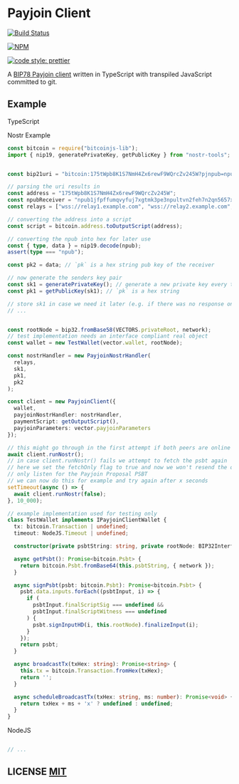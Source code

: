 # Payjoin Client

[![Build Status](https://travis-ci.com/bitcoinjs/payjoin-client.png?branch=master)](https://travis-ci.com/github/bitcoinjs/payjoin-client)

[![NPM](https://img.shields.io/npm/v/payjoin-client.svg)](https://www.npmjs.org/package/payjoin-client)

[![code style: prettier](https://img.shields.io/badge/code_style-prettier-ff69b4.svg?style=flat-square)](https://github.com/prettier/prettier)

A [BIP78 Payjoin client](https://github.com/bitcoin/bips/blob/master/bip-0078.mediawiki)
written in TypeScript with transpiled JavaScript committed to git.

## Example

TypeScript

Nostr Example
```typescript
const bitcoin = require("bitcoinjs-lib");
import { nip19, generatePrivateKey, getPublicKey } from "nostr-tools";


const bip21uri = "bitcoin:175tWpb8K1S7NmH4Zx6rewF9WQrcZv245W?pjnpub=npub1jfpffumqvyfuj7xgtmk3pe3npultvn2feh7n2qn5657xrsx6fzkq9hstew&pjnostrrelays=wss://relay1.example.com,wss://relay2.example.com,wss://relay3.example.com";

// parsing the uri results in
const address = "175tWpb8K1S7NmH4Zx6rewF9WQrcZv245W";
const npubReceiver = "npub1jfpffumqvyfuj7xgtmk3pe3npultvn2feh7n2qn5657xrsx6fzkq9hstew";
const relays = ["wss://relay1.example.com", "wss://relay2.example.com", "wss://relay3.example.com"];

// converting the address into a script
const script = bitcoin.address.toOutputScript(address);

// converting the npub into hex for later use
const { type, data } = nip19.decode(npub);
assert(type === "npub");

const pk2 = data; // `pk` is a hex string pub key of the receiver

// now generate the senders key pair
const sk1 = generatePrivateKey(); // generate a new private key every time you interact with a new transaction
const pk1 = getPublicKey(sk1); // `pk` is a hex string

// store sk1 in case we need it later (e.g. if there was no response on the first attempt)
// ...


const rootNode = bip32.fromBase58(VECTORS.privateRoot, network);
// test implementation needs an interface compliant real object
const wallet = new TestWallet(vector.wallet, rootNode);

const nostrHandler = new PayjoinNostrHandler(
  relays,
  sk1,
  pk1,
  pk2
);

const client = new PayjoinClient({
  wallet,
  payjoinNostrHandler: nostrHandler,
  paymentScript: getOutputScript(),
  payjoinParameters: vector.payjoinParameters
});

// this might go through in the first attempt if both peers are online the entire time
await client.runNostr();
// in case client.runNostr() fails we attempt to fetch the psbt again
// here we set the fetchOnly flag to true and now we won't resend the orignial PSBT and 
// only listen for the Payjoin Proposal PSBT
// we can now do this for example and try again after x seconds
setTimeout(async () => {
  await client.runNostr(false);
}, 10_000);

```

```typescript
// example implementation used for testing only
class TestWallet implements IPayjoinClientWallet {
  tx: bitcoin.Transaction | undefined;
  timeout: NodeJS.Timeout | undefined;

  constructor(private psbtString: string, private rootNode: BIP32Interface) {}

  async getPsbt(): Promise<bitcoin.Psbt> {
    return bitcoin.Psbt.fromBase64(this.psbtString, { network });
  }

  async signPsbt(psbt: bitcoin.Psbt): Promise<bitcoin.Psbt> {
    psbt.data.inputs.forEach((psbtInput, i) => {
      if (
        psbtInput.finalScriptSig === undefined &&
        psbtInput.finalScriptWitness === undefined
      ) {
        psbt.signInputHD(i, this.rootNode).finalizeInput(i);
      }
    });
    return psbt;
  }

  async broadcastTx(txHex: string): Promise<string> {
    this.tx = bitcoin.Transaction.fromHex(txHex);
    return '';
  }

  async scheduleBroadcastTx(txHex: string, ms: number): Promise<void> {
    return txHex + ms + 'x' ? undefined : undefined;
  }
}
```

NodeJS

``` javascript

// ...
```

## LICENSE [MIT](LICENSE)
